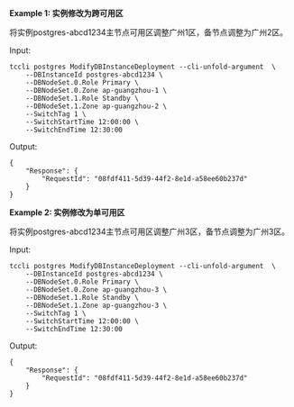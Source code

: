 **Example 1: 实例修改为跨可用区**

将实例postgres-abcd1234主节点可用区调整广州1区，备节点调整为广州2区。

Input: 

```
tccli postgres ModifyDBInstanceDeployment --cli-unfold-argument  \
    --DBInstanceId postgres-abcd1234 \
    --DBNodeSet.0.Role Primary \
    --DBNodeSet.0.Zone ap-guangzhou-1 \
    --DBNodeSet.1.Role Standby \
    --DBNodeSet.1.Zone ap-guangzhou-2 \
    --SwitchTag 1 \
    --SwitchStartTime 12:00:00 \
    --SwitchEndTime 12:30:00
```

Output: 
```
{
    "Response": {
        "RequestId": "08fdf411-5d39-44f2-8e1d-a58ee60b237d"
    }
}
```

**Example 2: 实例修改为单可用区**

将实例postgres-abcd1234主节点可用区调整广州3区，备节点调整为广州3区。

Input: 

```
tccli postgres ModifyDBInstanceDeployment --cli-unfold-argument  \
    --DBInstanceId postgres-abcd1234 \
    --DBNodeSet.0.Role Primary \
    --DBNodeSet.0.Zone ap-guangzhou-3 \
    --DBNodeSet.1.Role Standby \
    --DBNodeSet.1.Zone ap-guangzhou-3 \
    --SwitchTag 1 \
    --SwitchStartTime 12:00:00 \
    --SwitchEndTime 12:30:00
```

Output: 
```
{
    "Response": {
        "RequestId": "08fdf411-5d39-44f2-8e1d-a58ee60b237d"
    }
}
```

